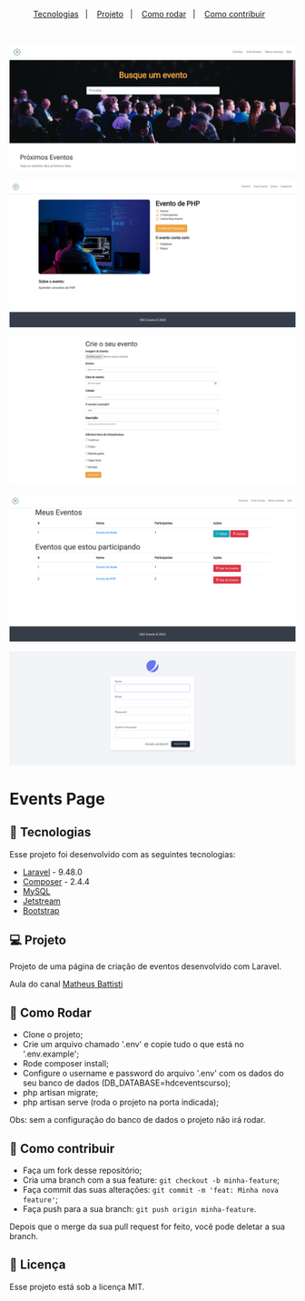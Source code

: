 <p align="center">
  <a href="#-tecnologias">Tecnologias</a>&nbsp;&nbsp;&nbsp;|&nbsp;&nbsp;&nbsp;
  <a href="#-projeto">Projeto</a>&nbsp;&nbsp;&nbsp;|&nbsp;&nbsp;&nbsp;
  <a href="#-como-rodar">Como rodar</a>&nbsp;&nbsp;&nbsp;|&nbsp;&nbsp;&nbsp;
  <a href="#-como-contribuir">Como contribuir</a>&nbsp;&nbsp;&nbsp;
  </p>

<br>

<p align="center">
  <img alt="" src=".github/image.png">
</p>

<p align="center">
  <img alt="" src=".github/image2.png">
</p>

<p align="center">
  <img alt="" src=".github/image3.png">
</p>

<p align="center">
  <img alt="" src=".github/image4.png">
</p>

<p align="center">
  <img alt="" src=".github/image5.png">
</p>

# Events Page

## 🚀 Tecnologias

Esse projeto foi desenvolvido com as seguintes tecnologias:

- [Laravel](https://laravel.com/) - 9.48.0
- [Composer](https://getcomposer.org/) - 2.4.4
- [MySQL](https://www.mysql.com/)
- [Jetstream](https://jetstream.laravel.com/2.x/introduction.html)
- [Bootstrap](https://getbootstrap.com/)


## 💻 Projeto

Projeto de uma página de criação de eventos desenvolvido com Laravel.

Aula do canal [Matheus Battisti](https://www.youtube.com/playlist?list=PLnDvRpP8BnewYKI1n2chQrrR4EYiJKbUG)

## 🚀 Como Rodar

- Clone o projeto;
- Crie um arquivo chamado '.env' e copie tudo o que está no '.env.example';
- Rode composer install;
- Configure o username e password do arquivo '.env' com os dados do seu banco de dados (DB_DATABASE=hdceventscurso);
- php artisan migrate;
- php artisan serve (roda o projeto na porta indicada);

Obs: sem a configuração do banco de dados o projeto não irá rodar.

## 🤔 Como contribuir

- Faça um fork desse repositório;
- Cria uma branch com a sua feature: `git checkout -b minha-feature`;
- Faça commit das suas alterações: `git commit -m 'feat: Minha nova feature'`;
- Faça push para a sua branch: `git push origin minha-feature`.

Depois que o merge da sua pull request for feito, você pode deletar a sua branch.

## 📝 Licença

Esse projeto está sob a licença MIT.
